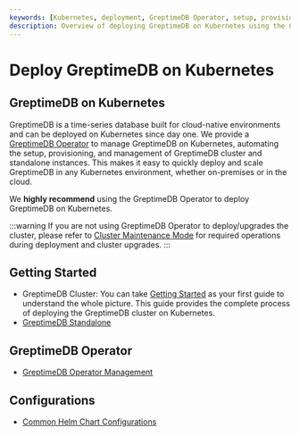 ```yaml
---
keywords: [Kubernetes, deployment, GreptimeDB Operator, setup, provisioning, management]
description: Overview of deploying GreptimeDB on Kubernetes using the GreptimeDB Operator, including setup, provisioning, and management of clusters and standalone instances.
---
```


# Deploy GreptimeDB on Kubernetes

## GreptimeDB on Kubernetes

GreptimeDB is a time-series database built for cloud-native environments and can be deployed on Kubernetes since day one. We provide a [GreptimeDB Operator](https://github.com/GrepTimeTeam/greptimedb-operator) to manage GreptimeDB on Kubernetes, automating the setup, provisioning, and management of GreptimeDB cluster and standalone instances. This makes it easy to quickly deploy and scale GreptimeDB in any Kubernetes environment, whether on-premises or in the cloud.

We **highly recommend** using the GreptimeDB Operator to deploy GreptimeDB on Kubernetes.

:::warning
If you are not using GreptimeDB Operator to deploy/upgrades the cluster, please refer to [Cluster Maintenance Mode](/user-guide/deployments-administration/maintenance-mode.md) for required operations during deployment and cluster upgrades.
:::

## Getting Started

- GreptimeDB Cluster: You can take [Getting Started](./deploy-greptimedb-cluster.md) as your first guide to understand the whole picture. This guide provides the complete process of deploying the GreptimeDB cluster on Kubernetes.
- [GreptimeDB Standalone](./deploy-greptimedb-standalone.md)

## GreptimeDB Operator

- [GreptimeDB Operator Management](./greptimedb-operator-management.md)

## Configurations

- [Common Helm Chart Configurations](./common-helm-chart-configurations.md)

